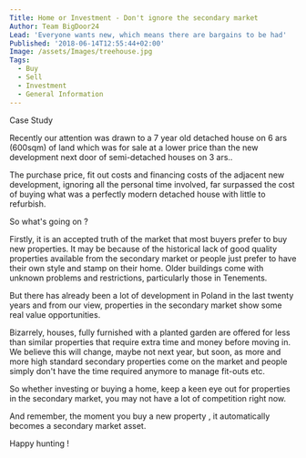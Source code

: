 ```yaml
---
Title: Home or Investment - Don't ignore the secondary market
Author: Team BigDoor24
Lead: 'Everyone wants new, which means there are bargains to be had'
Published: '2018-06-14T12:55:44+02:00'
Image: /assets/Images/treehouse.jpg
Tags:
  - Buy
  - Sell
  - Investment
  - General Information
---
```

Case Study

Recently our attention was drawn to a 7 year old detached house on 6 ars (600sqm) of land which was for sale at a lower price than the new development next door of semi-detached houses on 3 ars..

The purchase price, fit out costs and financing costs of the adjacent new development, ignoring all the personal time involved, far surpassed the cost of buying what was a perfectly modern detached house with little to refurbish.

So what's going on ?

Firstly, it is an accepted truth of the market that most buyers prefer to buy new properties. It may be because of the historical lack of good quality properties available from the secondary market or people just prefer to have their own style and stamp on their home. Older buildings come with unknown problems and restrictions, particularly those in Tenements.

But there has already been a lot of development in Poland in the last twenty years and from our view, properties in the secondary market show some real value opportunities.

Bizarrely, houses, fully furnished with a planted garden are offered for less than similar properties that require extra time and money before moving in. We believe this will change, maybe not next year, but soon, as more and more high standard secondary properties come on the market and people simply don't have the time required anymore to manage fit-outs etc.

So whether investing or buying a home, keep a keen eye out for properties in the secondary market, you may not have a lot of competition right now.

And remember, the moment you buy a new property , it automatically becomes a secondary market asset.

Happy hunting !
